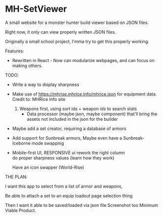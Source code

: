 # MH-SetViewer
A small website for a monster hunter build viewer based on JSON files.

Right now, it only can view properly written JSON files.

Originally a small school project, I'mma try to get this properly working.

Features:
* Rewritten in React - Now can modularize webpages, and can focus on making others.

TODO:
* Write a way to display sharpness
* Make use of https://mhrise.mhrice.info/mhrice.json for equipment data.
  Credit to: MHRice Info site
  1. Weapons first, using sort ids + weapon ids to search stats
      * Data processor (maybe json, maybe component) that'll bring the assets not included in the json for the builder   
* Maybe add a set creator, requiring a database of armors 
* Add support for Sunbreak armors, 
    Maybe even have a Sunbreak-Iceborne mode swapping
* Mobile-first UI, RESPONSIVE ui
    rework the right column  
    do proper sharpness values (learn how they work)

    Have an icon swapper (World-Rise)


THE PLAN:


  I want this app to select from a list of armor and weapons,

  Be able to attach a set to an equip loadout page selection thing

  Then I want it able to be saved/loaded via json file
  Screenshot too
  Minimum Viable Product.

